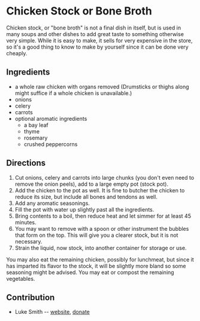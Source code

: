 # Chicken Stock or Bone Broth

Chicken stock, or "bone broth" is not a final dish in itself, but is used in many soups and other dishes to add great taste to something otherwise very simple.
While it is easy to make, it sells for very expensive in the store, so it's a good thing to know to make by yourself since it can be done very cheaply.

## Ingredients

- a whole raw chicken with organs removed (Drumsticks or thighs along might suffice if a whole chicken is unavailable.)
- onions
- celery
- carrots
- optional aromatic ingredients
	- a bay leaf
	- thyme
	- rosemary
	- crushed peppercorns

## Directions

1. Cut onions, celery and carrots into large chunks (you don't even need to remove the onion peels), add to a large empty pot (stock pot).
2. Add the chicken to the pot as well. It is fine to butcher the chicken to reduce its size, but include all bones and tendons as well.
3. Add any aromatic seasonings.
4. Fill the pot with water up slightly past all the ingredients.
5. Bring contents to a boil, then reduce heat and let simmer for at least 45 minutes.
6. You may want to remove with a spoon or other instrument the bubbles that form on the top. This will give you a clearer stock, but it is not necessary.
7. Strain the liquid, now stock, into another container for storage or use.

You may also eat the remaining chicken, possibly for lunchmeat, but since it has imparted its flavor to the stock, it will be slightly more bland so some seasoning might be advised.
You may eat or compost the remaining vegetables.

## Contribution

- Luke Smith -- [website](https://lukesmith.xyz), [donate](https://lukesmith.xyz/donate)
